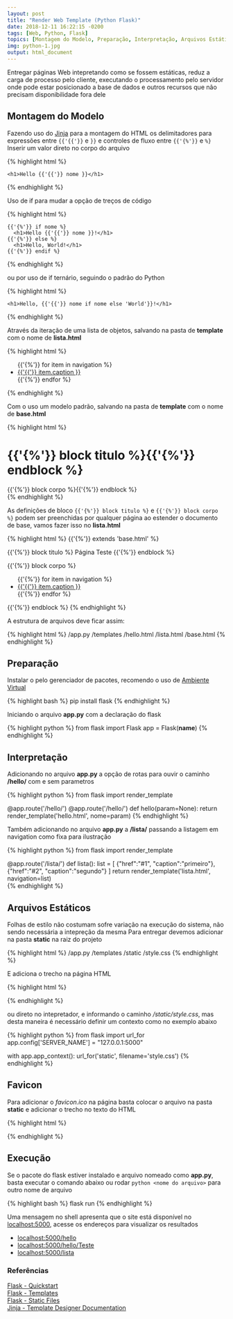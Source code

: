 ```yaml
---
layout: post
title: "Render Web Template (Python Flask)"
date: 2018-12-11 16:22:15 -0200
tags: [Web, Python, Flask]
topics: [Montagem do Modelo, Preparação, Interpretação, Arquivos Estáticos, Favicon, Execução]
img: python-1.jpg
output: html_document
---
```




Entregar páginas Web intepretando como se fossem estáticas, reduz a carga de processo pelo cliente, executando o processamento pelo servidor onde pode estar posicionado a base de dados e outros recursos que não precisam disponibilidade fora dele

## Montagem do Modelo

Fazendo uso do [Jinja](http://jinja.pocoo.org/docs/2.10/templates/) para a montagem do HTML os delimitadores para expressões entre `{{'{{'}}` e `}}` e controles de fluxo entre `{{'{%'}}` e `%}`  
Inserir um valor direto no corpo do arquivo 


{% highlight html %}
<!doctype html>
	<h1>Hello {{'{{'}} nome }}</h1>
{% endhighlight %}

Uso de if para mudar a opção de treços de código


{% highlight html %}
<!doctype html>
	{{'{%'}} if nome %}
	  <h1>Hello {{'{{'}} nome }}!</h1>
	{{'{%'}} else %}
	  <h1>Hello, World!</h1>
	{{'{%'}} endif %}
{% endhighlight %}

ou por uso de if ternário, seguindo o padrão do Python


{% highlight html %}
<!doctype html>
	<h1>Hello, {{'{{'}} nome if nome else 'World'}}!</h1>	
{% endhighlight %}

Através da iteração de uma lista de objetos, salvando na pasta de **template** com o nome de **lista.html**


{% highlight html %}
<!doctype html>
  <ul id="navigation">
  {{'{%'}} for item in navigation %}
      <li><a href="{{'{{'}} item.href }}">{{'{{'}} item.caption }}</a></li>
  {{'{%'}} endfor %}
  </ul>	
{% endhighlight %}

Com o uso um modelo padrão, salvando na pasta de **template** com o nome de **base.html**


{% highlight html %}
<!doctype html>
  <h1>{{'{%'}} block titulo %}{{'{%'}} endblock %}</h1>

  <div class="wrapper">
    {{'{%'}} block corpo %}{{'{%'}} endblock %}
  </div>	
{% endhighlight %}

As definições de bloco `{{'{%'}} block titulo %}` e  `{{'{%'}} block corpo %}` podem ser preenchidas por qualquer página ao estender o documento de base, vamos fazer isso no **lista.html**


{% highlight html %}
{{'{%'}} extends 'base.html' %}

{{'{%'}} block titulo %}
Página Teste 
{{'{%'}} endblock %}

{{'{%'}} block corpo %}
  <ul id="navigation">
  {{'{%'}} for item in navigation %}
      <li><a href="{{'{{'}} item.href }}">{{'{{'}} item.caption }}</a></li>
  {{'{%'}} endfor %}
  </ul>	
{{'{%'}} endblock %}
{% endhighlight %}

A estrutura de arquivos deve ficar assim: 


{% highlight html %}
/app.py
/templates
	/hello.html
	/lista.html
	/base.html
{% endhighlight %}

## Preparação 

Instalar o pelo gerenciador de pacotes, recomendo o uso de [Ambiente Virtual](/Virtual_Environment)


{% highlight bash %}
pip install flask
{% endhighlight %}

Iniciando o arquivo **app.py** com a declaração do flask


{% highlight python %}
from flask import Flask
app = Flask(__name__)
{% endhighlight %}

## Interpretação 

Adicionando no arquivo **app.py** a opção de rotas para ouvir o caminho **/hello/** com e sem parametros


{% highlight python %}
from flask import render_template

@app.route('/hello/')
@app.route('/hello/<param>')
def hello(param=None):
    return render_template('hello.html', nome=param)
{% endhighlight %}

Também adicionando no arquivo **app.py** a **/lista/** passando a listagem em navigation como fixa para ilustração


{% highlight python %}
from flask import render_template

@app.route('/lista/')
def lista():
    list = [
        {"href":"#1", "caption":"primeiro"},
        {"href":"#2", "caption":"segundo"}
    ]
    return render_template('lista.html', navigation=list)    
{% endhighlight %}

## Arquivos Estáticos

Folhas de estilo não costumam sofre variação na execução do sistema, não sendo necessária a intepreção da mesma
Para entregar devemos adicionar na pasta **static** na raiz do projeto


{% highlight html %}
/app.py
/templates
/static
    /style.css
{% endhighlight %}

E adiciona o trecho na página HTML


{% highlight html %}
<link rel="stylesheet" href="{{'{{'}} url_for('static', filename='style.css') }}">
{% endhighlight %}

ou direto no intepretador, e informando o caminho */static/style.css*, mas desta maneira é necessário definir um contexto como no exemplo abaixo


{% highlight python %}
from flask import url_for
app.config['SERVER_NAME'] = "127.0.0.1:5000"

with app.app_context():
	url_for('static', filename='style.css')
{% endhighlight %}

## Favicon

Para adicionar o *favicon.ico* na página basta colocar o arquivo na pasta **static** e adicionar o trecho no texto do HTML


{% highlight html %}
<link rel="shortcut icon" href="{{'{{'}} url_for('static', filename='favicon.ico') }}">
{% endhighlight %}

## Execução

Se o pacote do flask estiver instalado e arquivo nomeado como **app.py**, basta executar o comando abaixo ou rodar `python <nome do arquivo>` para outro nome de arquivo


{% highlight bash %}
flask run
{% endhighlight %}

Uma mensagem no shell apresenta que o site está disponível no [localhost:5000](localhost:5000), acesse os endereços para visualizar os resultados
* [localhost:5000/hello](localhost:5000/hello)
* [localhost:5000/hello/Teste](localhost:5000/hello/Teste)
* [localhost:5000/lista](localhost:5000/lista)

### Referências

[Flask - Quickstart](http://flask.pocoo.org/docs/1.0/quickstart/)  
[Flask - Templates](http://flask.pocoo.org/docs/1.0/tutorial/templates/)  
[Flask - Static Files](http://flask.pocoo.org/docs/1.0/tutorial/static/)  
[Jinja - Template Designer Documentation](http://jinja.pocoo.org/docs/2.10/templates/)  
